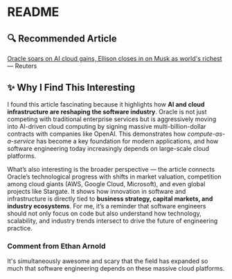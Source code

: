 # README

## 🔍 Recommended Article

[Oracle soars on AI cloud gains, Ellison closes in on Musk as world's richest](https://www.reuters.com/business/oracle-soars-ai-cloud-gains-ellison-closes-musk-worlds-richest-2025-09-10/) — Reuters

## ✨ Why I Find This Interesting

I found this article fascinating because it highlights how **AI and cloud infrastructure are reshaping the software industry**. Oracle is not just competing with traditional enterprise services but is aggressively moving into AI-driven cloud computing by signing massive multi-billion-dollar contracts with companies like OpenAI. This demonstrates how *compute-as-a-service* has become a key foundation for modern applications, and how software engineering today increasingly depends on large-scale cloud platforms.  

What’s also interesting is the broader perspective — the article connects Oracle’s technological progress with shifts in market valuation, competition among cloud giants (AWS, Google Cloud, Microsoft), and even global projects like Stargate. It shows how innovation in software and infrastructure is directly tied to **business strategy, capital markets, and industry ecosystems**. For me, it’s a reminder that software engineers should not only focus on code but also understand how technology, scalability, and industry trends intersect to drive the future of engineering practice.

### Comment from Ethan Arnold

It's simultaneously awesome and scary that the field has expanded so much that software engineering depends on these massive cloud platforms. 